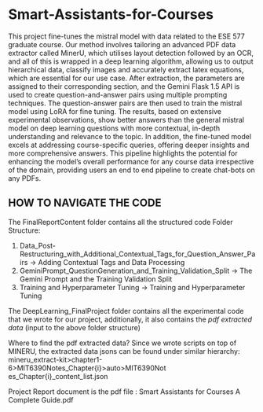 # Smart-Assistants-for-Courses

This project fine-tunes the mistral model with data related to the ESE 577 graduate course. Our method involves tailoring an advanced PDF data extractor called MinerU, which utilises layout detection followed by an OCR, and all of this is wrapped in a deep learning algorithm, allowing us to output hierarchical data, classify images and
accurately extract latex equations, which are essential for our use case. After extraction, the parameters are assigned to their corresponding section, and the Gemini Flask 1.5 API is used to create question-and-answer pairs using multiple prompting techniques. The question-answer pairs are then used to train the mistral model using LoRA for fine tuning. The results, based on extensive experimental observations, show better answers than the general mistral model on deep learning questions with more contextual, in-depth understanding and relevance to the topic. In addition, the fine-tuned model excels at addressing course-specific queries, offering deeper insights and more comprehensive answers. This pipeline highlights the potential for enhancing the model’s overall performance for any course data irrespective of the domain, providing users an end to end pipeline to create chat-bots on any PDFs.


## HOW TO NAVIGATE THE CODE

The FinalReportContent folder contains all the structured code Folder Structure: 

1.	Data_Post-Restructuring_with_Additional_Contextual_Tags_for_Question_Answer_Pairs →      Adding Contextual Tags and Data Processing 
2.	GeminiPrompt_QuestionGeneration_and_Training_Validation_Split → The Gemini Prompt and the Training Validation Split 
3.	Training and Hyperparameter Tuning → Training and Hyperparameter Tuning 

The DeepLearning_FinalProject folder contains all the experimental code that we wrote for our project, additionally, it also contains the *pdf extracted data* (input to the above folder structure) 

Where to find the pdf extracted data? 
Since we wrote scripts on top of MINERU, the extracted data jsons can be found under similar hierarchy:
 mineru_extract-kit>chapter1-6>MIT6390Notes_Chapter{i}>auto>MIT6390Not es_Chapter{i}_content_list.json

Project Report document is the pdf file : Smart Assistants for Courses A Complete Guide.pdf

